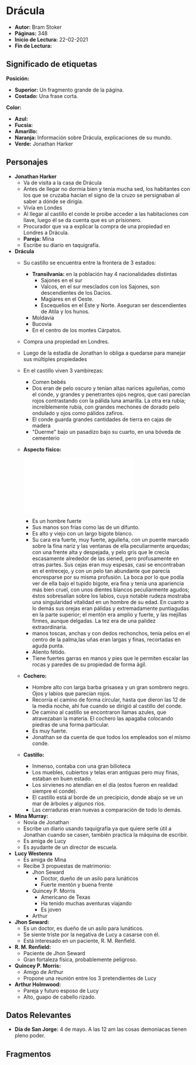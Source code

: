 # Drácula

- **Autor:** Bram Stoker
- **Páginas:** 348
- **Inicio de Lectura:** 22-02-2021
- **Fin de Lectura:**

## Significado de etiquetas

**Posición:**

- **Superior:** Un fragmento grande de la página.
- **Costado:** Una frase corta.

**Color:**

- **Azul:**
- **Fucsia:**
- **Amarillo:**
- **Naranja:** Información sobre Drácula, explicaciones de su mundo.
- **Verde:** Jonathan Harker
## Personajes

- **Jonathan Harker**
  - Va de visita a la casa de Drácula
  - Antes de llegar no dormía bien y tenía mucha sed, los habitantes con los que se cruzaba hacían el signo de la cruzo se persignaban al saber a dónde se dirigía.
  - Vivía en Londes
  - Al llegar al castillo el conde le proibe acceder a las habitaciones con llave, luego él se da cuenta que es un prisionero.
  - Procurador que va a explicar la compra de una propiedad en Londres a Drácula.
  - **Pareja:** Mina
  - Escribe su diario en taquigrafía.
- **Drácula**
  - Su castillo se encuentra entre la frontera de 3 estados:
    - **Transilvania:** en la población hay 4 nacionalidades distintas
      - Sajones en el sur
      - Valcos, en el sur mesclados con los Sajones, son descendientes de los Dacios.
      - Magiares en el Oeste.
      - Escequelios en el Este y Norte. Aseguran ser descendientes de Atila y los hunos.
    - Moldavia
    - Bucovia
    - En el centro de los montes Cárpatos.
  - Compra una propiedad en Londres.
  - Luego de la estadía de Jonathan lo obliga a quedarse para manejar sus múltiples propiedades
  - En el castillo viven 3 vambirezas:
    - Comen bebés
    - Dos eran de pelo oscuro y tenían altas narices aguileñas, como el conde, y grandes y penetrantes ojos negros, que casi parecían rojos contrastando con la pálida luna amarilla. La otra era rubia; increíblemente rubia, con grandes mechones de dorado pelo ondulado y ojos como pálidos zafiros.
    - El conde guarda grandes cantidades de tierra en cajas de madera
    - "Duerme" bajo un pasadizo bajo su cuarto, en una bóveda de cementerio
  - **Aspecto físico:**

      ![Drácula](./images/B002_000.md)

    - Es un hombre fuerte
    - Sus manos son frias como las de un difunto.
    - Es alto y viejo con un largo bigote blanco.
    - Su cara era fuerte, muy fuerte, aguileña, con un puente marcado sobre la fina nariz y las ventanas de ella peculiarmente arquedas; con una frente alta y despejada, y pelo gris que le crecía escasamente alrededor de las siened, pero profusamente en otras partes. Sus cejas eran muy espesas, casi se encontraban en el entrecejo, y con un pelo tan abundante que parecía encresparse por su misma profusión.  La boca por lo que podía ver de ella bajo el tupido bigote, era fina y tenía una apariencia más bien cruel, con unos dientes blancos peculiarmente agudos; éstos sobresalían sobre los labios, cuya notable rudeza mostraba una singularidad vitalidad en un hombre de su edad. En cuanto a lo demás sus orejas eran pálidas y extremadamente puntiagudas en la parte superior; el mentón era amplio y fuerte, y las mejillas firmes, aunque delgadas. La tez era de una palidez extraordinaria.
    - manos toscas, anchas y con dedos rechonchos, tenía pelos en el centro de la palma,las uñas eran largas y finas, recortadas en aguda punta.
    - Aliento fétido.
    - Tiene fuertes garras en manos y pies que le permiten escalar las rocas y paredes de su propiedad de forma ágil.
  - **Cochero:**
    - Hombre alto con larga barba grisasea y un gran sombrero negro. Ojos y labios que parecían rojos.
    - Recorría el camino de forma circular, hasta que dieron las 12 de la media noche, ahí fue cuando se dirigió al castillo del conde.
    - De camino al castillo se encontraron llamas azules, que atravezaban la materia. El cochero las apagaba colocando piedras de una forma particular.
    - Es muy fuerte.
    - Jonathan se da cuenta de que todos los empleados son el mísmo conde.
  - **Castillo:**
    - Inmenso, contaba con una gran bilioteca
    - Los muebles, cubiertos y telas eran antiguas pero muy finas, estaban en buen estado.
    - Los sirvienes no atendían en el día (estos fueron en realidad siempre el conde).
    - El castillo está al borde de un precipicio, donde abajo se ve un mar de árboles y algunos ríos.
    - Las cerraduras eran nuevas a comparación de todo lo demás.
- **Mina Murray:**
  - Novia de Jonathan
  - Escribe un diario usando taquigrafía ya que quiere serle útil a Jonathan cuando se casen, también practica la máquina de escribir.
  - Es amiga de Lucy
  - Es ayudante de un director de escuela.
- **Lucy Westenra**
  - Es amiga de Mina
  - Recibe 3 propuestas de matrimonio:
    - Jhon Seward
      - Doctor, dueño de un asilo para lunáticos
      - Fuerte mentón y buena frente
    - Quincey P. Morris
      - Americano de Texas
      - Ha tenido muchas aventuras viajando
      - Es joven
    - Arthur
- **Jhon Seward:**
  - Es un doctor, es dueño de un asilo para lunáticos.
  - Se siente triste por la negativa de Lucy a casarse con él.
  - Está interesado en un paciente, R. M. Renfield.
- **R. M. Renfield:**
  - Paciente de Jhon Seward
  - Gran fortaleza física, probablemente peligroso.
- **Quincey P. Morris:**
  - Amigo de Arthur
  - Propone una reunión entre los 3 pretendientes de Lucy
- **Arthur Holmwood:**
  - Pareja y futuro esposo de Lucy
  - Alto, guapo de cabello rizado.

## Datos Relevantes

- **Día de San Jorge:** 4 de mayo. A las 12 am las cosas demoniacas tienen pleno poder.

## Fragmentos